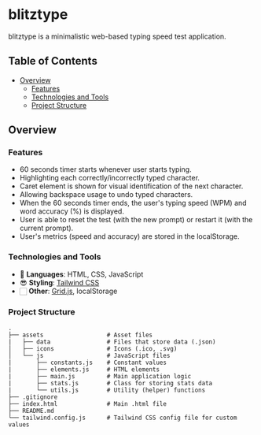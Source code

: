 # blitztype

blitztype is a minimalistic web-based typing speed test application.

## Table of Contents

- [Overview](#overview)
  - [Features](#features)
  - [Technologies and Tools](#technologies-and-tools)
  - [Project Structure](#project-structure)

## Overview

### Features

- 60 seconds timer starts whenever user starts typing.
- Highlighting each correctly/incorrectly typed character.
- Caret element is shown for visual identification of the next character.
- Allowing backspace usage to undo typed characters.
- When the 60 seconds timer ends, the user's typing speed (WPM) and word accuracy (%) is displayed.
- User is able to reset the test (with the new prompt) or restart it (with the current prompt).
- User's metrics (speed and accuracy) are stored in the localStorage.

### Technologies and Tools

- 💬 **Languages**: HTML, CSS, JavaScript
- 😎 **Styling**: [Tailwind CSS](https://tailwindcss.com)
- 🏻 **Other**: [Grid.js](https://gridjs.io), localStorage

### Project Structure

    .
    ├── assets                  # Asset files
    |   ├── data                # Files that store data (.json)
    │   ├── icons               # Icons (.ico, .svg)
    │   └── js                  # JavaScript files
    |       ├── constants.js    # Constant values
    |       ├── elements.js     # HTML elements
    |       ├── main.js         # Main application logic
    |       ├── stats.js        # Class for storing stats data
    |       └── utils.js        # Utility (helper) functions
    ├── .gitignore
    ├── index.html              # Main .html file
    ├── README.md
    └── tailwind.config.js      # Tailwind CSS config file for custom values

